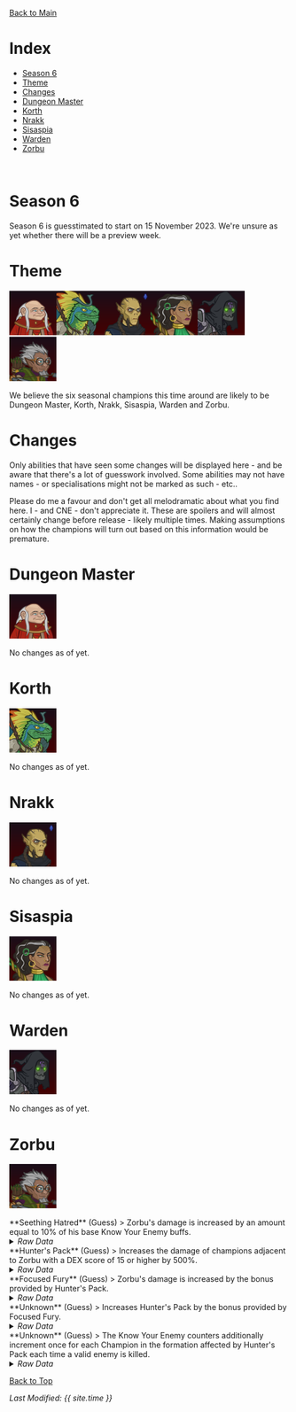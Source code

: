 [Back to Main](index.md)

# Index

* [Season 6](#season-6)
* [Theme](#theme)
* [Changes](#changes)
* [Dungeon Master](#dungeon-master)
* [Korth](#korth)
* [Nrakk](#nrakk)
* [Sisaspia](#sisaspia)
* [Warden](#warden)
* [Zorbu](#zorbu)
<br />

# Season 6

Season 6 is guesstimated to start on 15 November 2023. We're unsure as yet whether there will be a preview week.

# Theme

![Dungeon Master Season Portrait](images/season_6/dm.png)![Korth Season Portrait](images/season_6/korth.png)![Nrakk Season Portrait](images/season_6/nrakk.png)![Sisaspia Season Portrait](images/season_6/sisaspia.png)![Warden Season Portrait](images/season_6/warden.png)![Zorbu Season Portrait](images/season_6/zorbu.png)

We believe the six seasonal champions this time around are likely to be Dungeon Master, Korth, Nrakk, Sisaspia, Warden and Zorbu.

# Changes

Only abilities that have seen some changes will be displayed here - and be aware that there's a lot of guesswork involved. Some abilities may not have names - or specialisations might not be marked as such - etc..

Please do me a favour and don't get all melodramatic about what you find here. I - and CNE - don't appreciate it. These are spoilers and will almost certainly change before release - likely multiple times. Making assumptions on how the champions will turn out based on this information would be premature.

# Dungeon Master

![Dungeon Master Portrait](images/season_6/dm.png)

No changes as of yet.

# Korth

![Korth Portrait](images/season_6/korth.png)

No changes as of yet.

# Nrakk

![Nrakk Portrait](images/season_6/nrakk.png)

No changes as of yet.

# Sisaspia

![Sisaspia Portrait](images/season_6/sisaspia.png)

No changes as of yet.

# Warden

![Warden Portrait](images/season_6/warden.png)

No changes as of yet.

# Zorbu

![Zorbu Portrait](images/season_6/zorbu.png)

<div markdown="1" class="abilityBorder"><div markdown="1" class="abilityBorderInner">
**Seething Hatred** (Guess)
> Zorbu's damage is increased by an amount equal to 10% of his base Know Your Enemy buffs.
<details><summary><em>Raw Data</em></summary>
<p>
<pre>
{
    "effect_keys": [{"effect_string": "hero_dps_mult_percent_lifelong_enemies,10"}],
    "requirements": "",
    "description": {"desc": "Zorbu's damage is increased by an amount equal to $(amount)% of his base Know Your Enemy buffs."},
    "id": 1695,
    "flavour_text": "",
    "graphic_id": 5892,
    "properties": {
        "use_outgoing_description": true,
        "is_formation_ability": true
    }
}
</pre>
</p>
</details>
</div></div>

<div markdown="1" class="abilityBorder"><div markdown="1" class="abilityBorderInner">
**Hunter's Pack** (Guess)
> Increases the damage of champions adjacent to Zorbu with a DEX score of 15 or higher by 500%.
<details><summary><em>Raw Data</em></summary>
<p>
<pre>
{
    "effect_keys": [{
        "effect_string": "hero_dps_multiplier_mult,500",
        "filter_targets": [{
            "score": 14,
            "stat": "dex",
            "check": "greater_than",
            "type": "stat_score"
        }],
        "targets": [{
            "distance": 1,
            "self": false,
            "type": "distance"
        }]
    }],
    "requirements": "",
    "description": {"desc": "Increases the damage of champions adjacent to Zorbu with a DEX score of 15 or higher by $(amount)%."},
    "id": 1696,
    "flavour_text": "",
    "graphic_id": 2422,
    "properties": {"is_formation_ability": true}
}
</pre>
</p>
</details>
</div></div>

<div markdown="1" class="abilityBorder"><div markdown="1" class="abilityBorderInner">
**Focused Fury** (Guess)
> Zorbu's damage is increased by the bonus provided by Hunter's Pack.
<details><summary><em>Raw Data</em></summary>
<p>
<pre>
{
    "effect_keys": [{
        "amount_expr": "upgrade_amount(12991,0)",
        "show_bonus": true,
        "effect_string": "hero_dps_multiplier_mult,0"
    }],
    "requirements": "",
    "description": {"desc": "Zorbu's damage is increased by the bonus provided by Hunter's Pack."},
    "id": 1697,
    "flavour_text": "",
    "graphic_id": 0,
    "properties": {
        "use_outgoing_description": true,
        "is_formation_ability": true,
        "formation_circle_icon": false
    }
}
</pre>
</p>
</details>
</div></div>

<div markdown="1" class="abilityBorder"><div markdown="1" class="abilityBorderInner">
**Unknown** (Guess)
> Increases Hunter's Pack by the bonus provided by Focused Fury.
<details><summary><em>Raw Data</em></summary>
<p>
<pre>
{
    "effect_keys": [{
        "amount_expr": "upgrade_amount(12990,dps_update)",
        "show_bonus": true,
        "effect_string": "buff_upgrade,0,12991"
    }],
    "requirements": "",
    "description": {"desc": "Increases Hunter's Pack by the bonus provided by Focused Fury."},
    "id": 1698,
    "flavour_text": "",
    "graphic_id": 0,
    "properties": {
        "is_formation_ability": true,
        "spec_option_post_apply_info": "Hunter's Pack Bonus: $sample_amount%",
        "formation_circle_icon": false
    }
}
</pre>
</p>
</details>
</div></div>

<div markdown="1" class="abilityBorder"><div markdown="1" class="abilityBorderInner">
**Unknown** (Guess)
> The Know Your Enemy counters additionally increment once for each Champion in the formation affected by Hunter's Pack each time a valid enemy is killed.
<details><summary><em>Raw Data</em></summary>
<p>
<pre>
{
    "effect_keys": [{
        "stacks_multiply": false,
        "stack_func": "per_upgrade_targets",
        "effect_string": "additional_lifelong_enemies_count,1",
        "stack_func_data": {"upgrade_id": 12991}
    }],
    "requirements": "",
    "description": {"desc": "The Know Your Enemy counters additionally increment once for each Champion in the formation affected by Hunter's Pack each time a valid enemy is killed."},
    "id": 1699,
    "flavour_text": "",
    "graphic_id": 0,
    "properties": {
        "is_formation_ability": true,
        "spec_option_post_apply_info": "Hunter's Pack Champions: $num_stacks",
        "formation_circle_icon": false
    }
}
</pre>
</p>
</details>
</div></div>


[Back to Top](#top)

*Last Modified: {{ site.time }}*